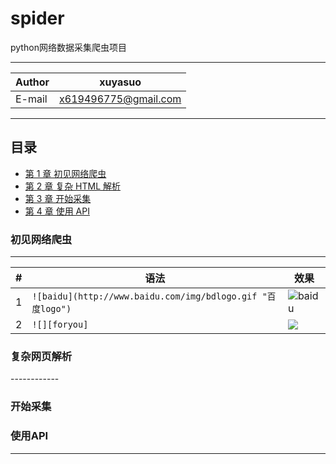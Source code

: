 spider
==================
python网络数据采集爬虫项目


****
	
|Author|xuyasuo|
|---|---
|E-mail|x619496775@gmail.com


****
## 目录
* [第 1 章 初见网络爬虫](#初见网络爬虫)
* [第 2 章 复杂 HTML 解析](#html)
* [第 3 章 开始采集](#开始采集)
* [第 4 章 使用 API](#api)


### 初见网络爬虫
-------------
|#|语法|效果|
|---|---|----
|1|`![baidu](http://www.baidu.com/img/bdlogo.gif "百度logo")`|![baidu](http://www.baidu.com/img/bdlogo.gif "百度logo")
|2|`![][foryou]`|![][foryou]

<h3 id="html"> 复杂网页解析</h3>
------------


### 开始采集 


<h3 id="api"> 使用API</h3>


-----------------------
[foryou]:https://github.com/guodongxiaren/ImageCache/raw/master/Logo/foryou.gif
